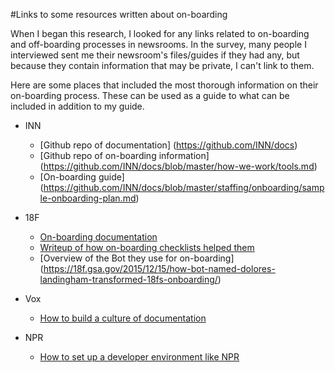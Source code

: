 #Links to some resources written about on-boarding

When I began this research, I looked for any links related to on-boarding and off-boarding processes in newsrooms. In the survey, many people I interviewed sent me their newsroom's files/guides if they had any, but because they contain information that may be private, I can't link to them. 

Here are some places that included the most thorough information on their on-boarding process. These can be used as a guide to what can be included in addition to my guide. 

- INN
	- [Github repo of documentation] (https://github.com/INN/docs)
	- [Github repo of on-boarding information] (https://github.com/INN/docs/blob/master/how-we-work/tools.md)
	- [On-boarding guide] (https://github.com/INN/docs/blob/master/staffing/onboarding/sample-onboarding-plan.md)

- 18F 
	- [On-boarding documentation](https://github.com/18F/onboarding-documents/tree/master/Checklists)
	- [Writeup of how on-boarding checklists helped them](https://18f.gsa.gov/2015/12/01/how-we-dramatically-improved-18fs-onboarding-process-in-3-months/)
	- [Overview of the Bot they use for on-boarding] (https://18f.gsa.gov/2015/12/15/how-bot-named-dolores-landingham-transformed-18fs-onboarding/)

- Vox
	- [How to build a culture of documentation](https://storytelling.voxmedia.com/2016/7/29/12299564/on-building-a-culture-of-documentation)

- NPR 
	- [How to set up a developer environment like NPR](http://blog.apps.npr.org/2013/06/06/how-to-setup-a-developers-environment.html)